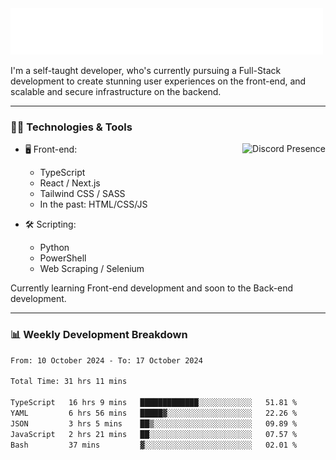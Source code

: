 <img src="assets/wave.svg" alt=":wave:" />

I'm a self-taught developer, who's currently pursuing a Full-Stack development to create stunning user experiences on the front-end, and scalable and secure infrastructure on the backend.

---

### 🧑‍💻 Technologies & Tools

<a href="https://discord.com/users/414304208649453568" target="_blank" rel="nofollow">
   <img src="https://lanyard-profile-readme.vercel.app/api/414304208649453568?idleMessage=Probably%20doing%20something%20else..." alt="Discord Presence" align="right">
</a>

- 🖥️ Front-end:

  - TypeScript
  - React / Next.js
  - Tailwind CSS / SASS
  - In the past: HTML/CSS/JS

- 🛠 Scripting:

  - Python
  - PowerShell
  - Web Scraping / Selenium

Currently learning Front-end development and soon to the Back-end development.

---

### 📊 Weekly Development Breakdown

<!-- ![ccrsxx's GitHub Stats](https://github-readme-stats.vercel.app/api?username=ccrsxx&count_private=true&theme=tokyonight) -->
<!-- ![ccrsxx's Top Langs](https://github-readme-stats.vercel.app/api/top-langs/?username=ccrsxx&hide=lua,java,html&theme=tokyonight) -->

<!--START_SECTION:waka-->

```txt
From: 10 October 2024 - To: 17 October 2024

Total Time: 31 hrs 11 mins

TypeScript   16 hrs 9 mins   █████████████░░░░░░░░░░░░   51.81 %
YAML         6 hrs 56 mins   █████▓░░░░░░░░░░░░░░░░░░░   22.26 %
JSON         3 hrs 5 mins    ██▒░░░░░░░░░░░░░░░░░░░░░░   09.89 %
JavaScript   2 hrs 21 mins   ██░░░░░░░░░░░░░░░░░░░░░░░   07.57 %
Bash         37 mins         ▓░░░░░░░░░░░░░░░░░░░░░░░░   02.01 %
```

<!--END_SECTION:waka-->

